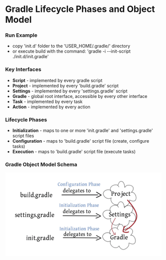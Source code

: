 # Gradle Lifecycle Phases and Object Model

### Run Example

- copy 'init.d' folder to the 'USER_HOME/.gradle/' directory
- or execute build with the command: 'gradle -i --init-script ./init.d/init.gradle'

### Key Interfaces

- **Script** - implemented by every gradle script
- **Project** - implemented by every 'build.gradle' script
- **Settings** - implemented by every 'settings.gradle' script
- **Gradle** - global root interface, accessible by every other interface
- **Task** - implemented by every task
- **Action** - implemented by every action

### Lifecycle Phases

- **Initialization** - maps to one or more 'init.gradle' and 'settings.gradle' script files
- **Configuration** - maps to 'build.gradle' script file (create, configure tasks)
- **Execution** - maps to 'build.gradle' script file (execute tasks)

### Gradle Object Model Schema

![Gradle Object Model](https://github.com/Yoh0xFF/gradle-example/blob/main/gradle-lifecycle/gradle-lifecycle-phases-and-object-model.png?raw=true "Gradle Object Model")
